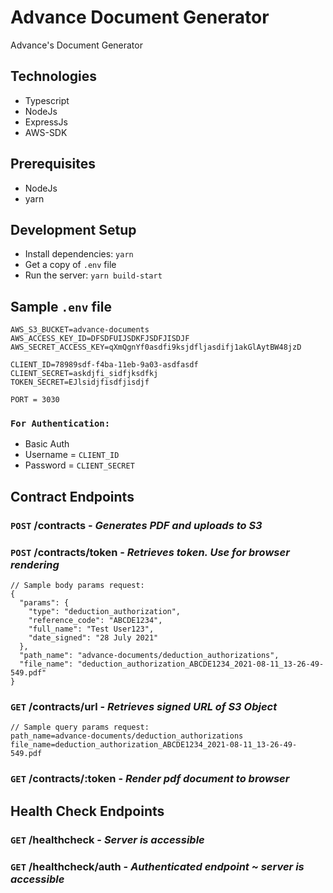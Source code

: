 # Advance Document Generator
Advance's Document Generator

## Technologies
* Typescript
* NodeJs
* ExpressJs
* AWS-SDK

## Prerequisites
* NodeJs
* yarn

## Development Setup
* Install dependencies: `yarn`
* Get a copy of `.env` file
* Run the server: `yarn build-start`

## Sample `.env` file
```
AWS_S3_BUCKET=advance-documents
AWS_ACCESS_KEY_ID=DFSDFUIJSDKFJSDFJISDJF
AWS_SECRET_ACCESS_KEY=qXmQgnYf0asdfi9ksjdfljasdifj1akGlAytBW48jzD

CLIENT_ID=78989sdf-f4ba-11eb-9a03-asdfasdf
CLIENT_SECRET=askdjfi_sidfjksdfkj
TOKEN_SECRET=EJlsidjfisdfjisdjf

PORT = 3030
```

### `For Authentication:`
* Basic Auth
* Username = `CLIENT_ID`
* Password = `CLIENT_SECRET`

## Contract Endpoints
### `POST` /contracts - *Generates PDF and uploads to S3*
### `POST` /contracts/token - *Retrieves token. Use for browser rendering*
```
// Sample body params request:
{
  "params": {
    "type": "deduction_authorization",
    "reference_code": "ABCDE1234",
    "full_name": "Test User123",
    "date_signed": "28 July 2021"
  },
  "path_name": "advance-documents/deduction_authorizations",
  "file_name": "deduction_authorization_ABCDE1234_2021-08-11_13-26-49-549.pdf"
}
```

### `GET` /contracts/url - *Retrieves signed URL of S3 Object*
```
// Sample query params request:
path_name=advance-documents/deduction_authorizations
file_name=deduction_authorization_ABCDE1234_2021-08-11_13-26-49-549.pdf
```

### `GET` /contracts/:token - *Render pdf document to browser*

## Health Check Endpoints
### `GET` /healthcheck - *Server is accessible*
### `GET` /healthcheck/auth - *Authenticated endpoint ~ server is accessible*

